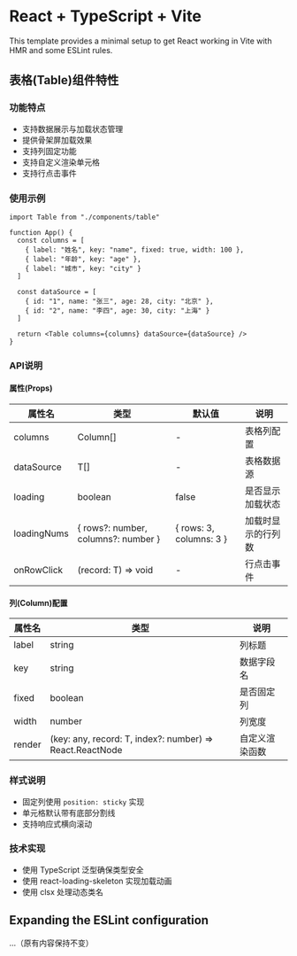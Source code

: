 # React + TypeScript + Vite

This template provides a minimal setup to get React working in Vite with HMR and some ESLint rules.

## 表格(Table)组件特性

### 功能特点
- 支持数据展示与加载状态管理
- 提供骨架屏加载效果
- 支持列固定功能
- 支持自定义渲染单元格
- 支持行点击事件


### 使用示例
```tsx
import Table from "./components/table"

function App() {
  const columns = [
    { label: "姓名", key: "name", fixed: true, width: 100 },
    { label: "年龄", key: "age" },
    { label: "城市", key: "city" }
  ]

  const dataSource = [
    { id: "1", name: "张三", age: 28, city: "北京" },
    { id: "2", name: "李四", age: 30, city: "上海" }
  ]

  return <Table columns={columns} dataSource={dataSource} />
}
```

### API说明

#### 属性(Props)
| 属性名 | 类型 | 默认值 | 说明 |
|-------|------|-------|------|
| columns | Column[] | - | 表格列配置 |
| dataSource | T[] | - | 表格数据源 |
| loading | boolean | false | 是否显示加载状态 |
| loadingNums | { rows?: number, columns?: number } | { rows: 3, columns: 3 } | 加载时显示的行列数 |
| onRowClick | (record: T) => void | - | 行点击事件 |

#### 列(Column)配置
| 属性名 | 类型 | 说明 |
|-------|------|------|
| label | string | 列标题 |
| key | string | 数据字段名 |
| fixed | boolean | 是否固定列 |
| width | number | 列宽度 |
| render | (key: any, record: T, index?: number) => React.ReactNode | 自定义渲染函数 |

### 样式说明
- 固定列使用 `position: sticky` 实现
- 单元格默认带有底部分割线
- 支持响应式横向滚动

### 技术实现
- 使用 TypeScript 泛型确保类型安全
- 使用 react-loading-skeleton 实现加载动画
- 使用 clsx 处理动态类名

## Expanding the ESLint configuration

...（原有内容保持不变）